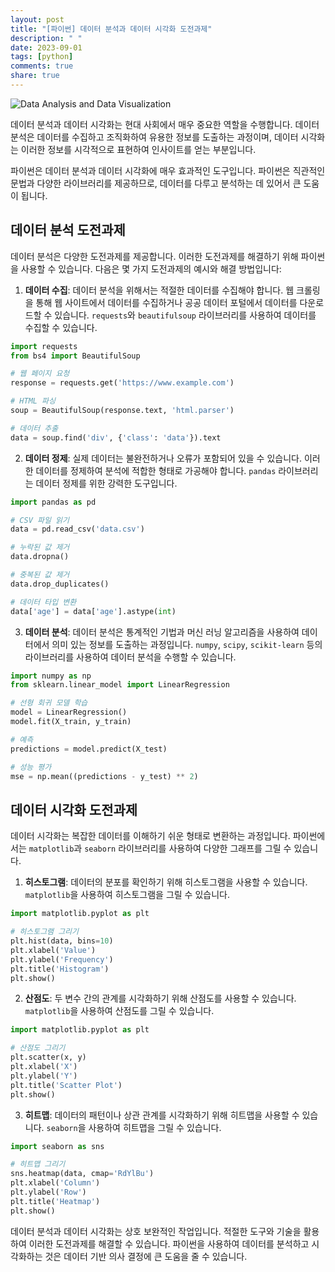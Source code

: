 ```yaml
---
layout: post
title: "[파이썬] 데이터 분석과 데이터 시각화 도전과제"
description: " "
date: 2023-09-01
tags: [python]
comments: true
share: true
---
```


![Data Analysis and Data Visualization](https://www.example.com/image.png)

데이터 분석과 데이터 시각화는 현대 사회에서 매우 중요한 역할을 수행합니다. 데이터 분석은 데이터를 수집하고 조직화하여 유용한 정보를 도출하는 과정이며, 데이터 시각화는 이러한 정보를 시각적으로 표현하여 인사이트를 얻는 부분입니다.

파이썬은 데이터 분석과 데이터 시각화에 매우 효과적인 도구입니다. 파이썬은 직관적인 문법과 다양한 라이브러리를 제공하므로, 데이터를 다루고 분석하는 데 있어서 큰 도움이 됩니다.

## 데이터 분석 도전과제

데이터 분석은 다양한 도전과제를 제공합니다. 이러한 도전과제를 해결하기 위해 파이썬을 사용할 수 있습니다. 다음은 몇 가지 도전과제의 예시와 해결 방법입니다:

1. **데이터 수집**: 데이터 분석을 위해서는 적절한 데이터를 수집해야 합니다. 웹 크롤링을 통해 웹 사이트에서 데이터를 수집하거나 공공 데이터 포털에서 데이터를 다운로드할 수 있습니다. `requests`와 `beautifulsoup` 라이브러리를 사용하여 데이터를 수집할 수 있습니다.

```python
import requests
from bs4 import BeautifulSoup

# 웹 페이지 요청
response = requests.get('https://www.example.com')

# HTML 파싱
soup = BeautifulSoup(response.text, 'html.parser')

# 데이터 추출
data = soup.find('div', {'class': 'data'}).text
```

2. **데이터 정제**: 실제 데이터는 불완전하거나 오류가 포함되어 있을 수 있습니다. 이러한 데이터를 정제하여 분석에 적합한 형태로 가공해야 합니다. `pandas` 라이브러리는 데이터 정제를 위한 강력한 도구입니다.

```python
import pandas as pd

# CSV 파일 읽기
data = pd.read_csv('data.csv')

# 누락된 값 제거
data.dropna()

# 중복된 값 제거
data.drop_duplicates()

# 데이터 타입 변환
data['age'] = data['age'].astype(int)
```

3. **데이터 분석**: 데이터 분석은 통계적인 기법과 머신 러닝 알고리즘을 사용하여 데이터에서 의미 있는 정보를 도출하는 과정입니다. `numpy`, `scipy`, `scikit-learn` 등의 라이브러리를 사용하여 데이터 분석을 수행할 수 있습니다.

```python
import numpy as np
from sklearn.linear_model import LinearRegression

# 선형 회귀 모델 학습
model = LinearRegression()
model.fit(X_train, y_train)

# 예측
predictions = model.predict(X_test)

# 성능 평가
mse = np.mean((predictions - y_test) ** 2)
```

## 데이터 시각화 도전과제

데이터 시각화는 복잡한 데이터를 이해하기 쉬운 형태로 변환하는 과정입니다. 파이썬에서는 `matplotlib`과 `seaborn` 라이브러리를 사용하여 다양한 그래프를 그릴 수 있습니다.

1. **히스토그램**: 데이터의 분포를 확인하기 위해 히스토그램을 사용할 수 있습니다. `matplotlib`을 사용하여 히스토그램을 그릴 수 있습니다.

```python
import matplotlib.pyplot as plt

# 히스토그램 그리기
plt.hist(data, bins=10)
plt.xlabel('Value')
plt.ylabel('Frequency')
plt.title('Histogram')
plt.show()
```

2. **산점도**: 두 변수 간의 관계를 시각화하기 위해 산점도를 사용할 수 있습니다. `matplotlib`을 사용하여 산점도를 그릴 수 있습니다.

```python
import matplotlib.pyplot as plt

# 산점도 그리기
plt.scatter(x, y)
plt.xlabel('X')
plt.ylabel('Y')
plt.title('Scatter Plot')
plt.show()
```

3. **히트맵**: 데이터의 패턴이나 상관 관계를 시각화하기 위해 히트맵을 사용할 수 있습니다. `seaborn`을 사용하여 히트맵을 그릴 수 있습니다.

```python
import seaborn as sns

# 히트맵 그리기
sns.heatmap(data, cmap='RdYlBu')
plt.xlabel('Column')
plt.ylabel('Row')
plt.title('Heatmap')
plt.show()
```

데이터 분석과 데이터 시각화는 상호 보완적인 작업입니다. 적절한 도구와 기술을 활용하여 이러한 도전과제를 해결할 수 있습니다. 파이썬을 사용하여 데이터를 분석하고 시각화하는 것은 데이터 기반 의사 결정에 큰 도움을 줄 수 있습니다.